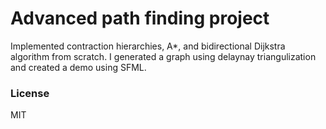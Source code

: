 # Advanced path finding project
Implemented contraction hierarchies, A*, and bidirectional Dijkstra algorithm from scratch. I generated a graph using delaynay triangulization and created a demo using SFML.

### License

MIT